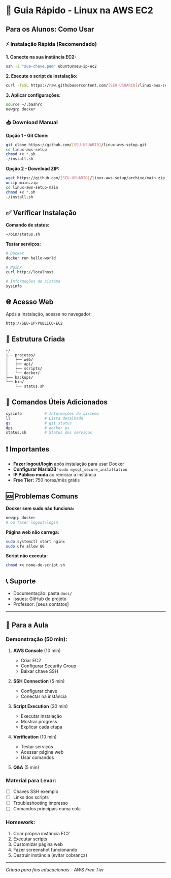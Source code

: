 # 🚀 Guia Rápido - Linux na AWS EC2

## Para os Alunos: Como Usar

### ⚡ Instalação Rápida (Recomendado)

**1. Conecte na sua instância EC2:**
```bash
ssh -i "sua-chave.pem" ubuntu@seu-ip-ec2
```

**2. Execute o script de instalação:**
```bash
curl -fsSL https://raw.githubusercontent.com/[SEU-USUARIO]/linux-aws-setup/main/install.sh | bash
```

**3. Aplicar configurações:**
```bash
source ~/.bashrc
newgrp docker
```

### 📥 Download Manual

**Opção 1 - Git Clone:**
```bash
git clone https://github.com/[SEU-USUARIO]/linux-aws-setup.git
cd linux-aws-setup
chmod +x *.sh
./install.sh
```

**Opção 2 - Download ZIP:**
```bash
wget https://github.com/[SEU-USUARIO]/linux-aws-setup/archive/main.zip
unzip main.zip
cd linux-aws-setup-main
chmod +x *.sh
./install.sh
```

## ✅ Verificar Instalação

**Comando de status:**
```bash
~/bin/status.sh
```

**Testar serviços:**
```bash
# Docker
docker run hello-world

# Nginx
curl http://localhost

# Informações do sistema
sysinfo
```

## 🌐 Acesso Web

Após a instalação, acesse no navegador:
```
http://SEU-IP-PUBLICO-EC2
```

## 📁 Estrutura Criada

```
~/
├── projetos/
│   ├── web/
│   ├── api/
│   ├── scripts/
│   └── docker/
├── backups/
└── bin/
    └── status.sh
```

## 🔧 Comandos Úteis Adicionados

```bash
sysinfo          # Informações do sistema
ll               # Lista detalhada
gs               # git status
dps              # docker ps
status.sh        # Status dos serviços
```

## ❗ Importantes

- **Fazer logout/login** após instalação para usar Docker
- **Configurar MariaDB:** `sudo mysql_secure_installation`
- **IP Público muda** ao reiniciar a instância
- **Free Tier:** 750 horas/mês grátis

## 🆘 Problemas Comuns

**Docker sem sudo não funciona:**
```bash
newgrp docker
# ou fazer logout/login
```

**Página web não carrega:**
```bash
sudo systemctl start nginx
sudo ufw allow 80
```

**Script não executa:**
```bash
chmod +x nome-do-script.sh
```

## 📞 Suporte

- Documentação: pasta `docs/`
- Issues: GitHub do projeto
- Professor: [seus contatos]

---

## 🎯 Para a Aula

### Demonstração (50 min):

1. **AWS Console** (10 min)
   - Criar EC2
   - Configurar Security Group
   - Baixar chave SSH

2. **SSH Connection** (5 min)
   - Configurar chave
   - Conectar na instância

3. **Script Execution** (20 min)
   - Executar instalação
   - Mostrar progress
   - Explicar cada etapa

4. **Verification** (10 min)
   - Testar serviços
   - Acessar página web
   - Usar comandos

5. **Q&A** (5 min)

### Material para Levar:

- [ ] Chaves SSH exemplo
- [ ] Links dos scripts
- [ ] Troubleshooting impresso
- [ ] Comandos principais numa cola

### Homework:

1. Criar própria instância EC2
2. Executar scripts
3. Customizar página web
4. Fazer screenshot funcionando
5. Destruir instância (evitar cobrança)

---

*Criado para fins educacionais - AWS Free Tier*
